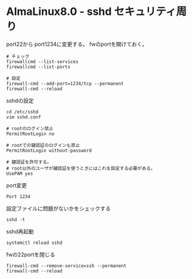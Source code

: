 # AlmaLinux8.0 - sshd セキュリティ周り


port22から port1234に変更する。
fwのportを開けておく。
``` 
# チェック
firewallcmd --list-services
firewallcmd --list-ports

# 設定
firewall-cmd --add-port=1234/tcp --permanent
firewall-cmd --reload
```

sshdの設定
``` 
cd /etc/sshd
vim sshd.conf
```

``` 
# rootのログイン禁止
PermitRootLogin no

# rootでの鍵認証のログインも禁止
PermitRootLogin without-password

# 鍵認証を許可する。
# root以外のユーザが鍵認証を使うときにはこれを設定する必要がある。
UsePAM yes
```
port変更
``` 
Port 1234
```


設定ファイルに問題がないかをシェックする
``` 
sshd -t
```

sshd再起動
``` 
systemctl reload sshd
```

fwの22portを閉じる
``` 
firewall-cmd --remove-service=ssh --permanent
firewall-cmd --reload
```

